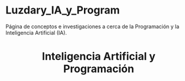 # Luzdary_IA_y_Program
Página de conceptos e investigaciones a cerca de la Programación y la Inteligencia Artificial (IA).

<h1 align="center">Inteligencia Artificial y Programación</h1>

